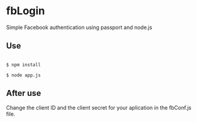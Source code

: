 # fbLogin
Simple Facebook authentication using passport and node.js

## Use

```

$ npm install

$ node app.js
```

## After use

Change the client ID and the client secret for your aplication in the fbConf.js file.
